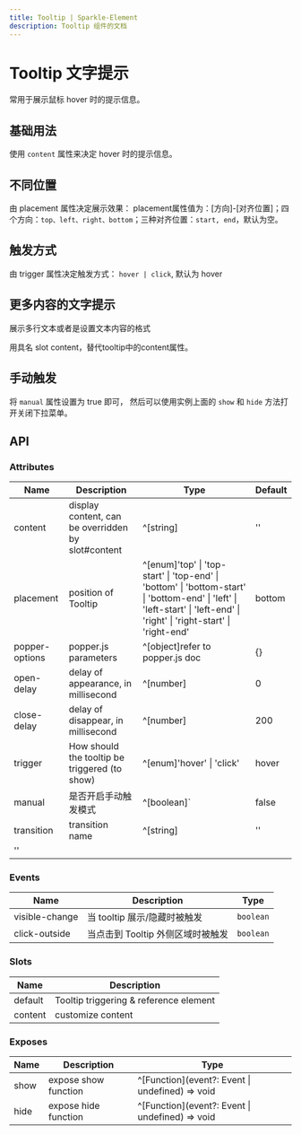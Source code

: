 ```yaml
---
title: Tooltip | Sparkle-Element
description: Tooltip 组件的文档
---
```


# Tooltip 文字提示 [​](#tooltip-文字提示)

常用于展示鼠标 hover 时的提示信息。

## 基础用法 [​](#基础用法)

使用 `content` 属性来决定 hover 时的提示信息。
<preview path="../demo/Tooltip/Basic.vue" title="基础用法" description="Tooltip 组件的基础用法"></preview>

## 不同位置 [​](#不同位置)

由 placement 属性决定展示效果： placement属性值为：\[方向\]-\[对齐位置\]；四个方向：`top、left、right、bottom`；三种对齐位置：`start, end`，默认为空。

<preview path="../demo/Tooltip/Placement.vue" title="基础用法" description="Tooltip 组件的基础用法"></preview>


## 触发方式 [​](#触发方式)

由 trigger 属性决定触发方式： `hover | click`, 默认为 hover

<preview path="../demo/Tooltip/Trigger.vue" title="基础用法" description="Tooltip 组件的基础用法"></preview>


## 更多内容的文字提示 [​](#更多内容的文字提示)

展示多行文本或者是设置文本内容的格式

用具名 slot content，替代tooltip中的content属性。

<preview path="../demo/Tooltip/Content.vue" title="基础用法" description="Tooltip 组件的基础用法"></preview>


## 手动触发 [​](#手动触发)

将 `manual` 属性设置为 true 即可， 然后可以使用实例上面的 `show` 和 `hide` 方法打开关闭下拉菜单。

<preview path="../demo/Tooltip/Manual.vue" title="基础用法" description="Tooltip 组件的基础用法"></preview>


## API [​](#api)

### Attributes [​](#attributes)

| Name            | Description                                         | Type                                                                                                                                                                                | Default |
| --------------- | --------------------------------------------------- | ----------------------------------------------------------------------------------------------------------------------------------------------------------------------------------- | ------- |
| content         | display content, can be overridden by slot\#content | ^\[string\]                                                                                                                                                                         | ''      |
| placement       | position of Tooltip                                 | ^\[enum\]'top' \| 'top\-start' \| 'top\-end' \| 'bottom' \| 'bottom\-start' \| 'bottom\-end' \| 'left' \| 'left\-start' \| 'left\-end' \| 'right' \| 'right\-start' \| 'right\-end' | bottom  |
| popper\-options | popper\.js parameters                               | ^\[object\]refer to popper\.js doc                                                                                                                                                  | \{\}    |
| open\-delay     | delay of appearance, in millisecond                 | ^\[number\]                                                                                                                                                                         | 0       |
| close\-delay    | delay of disappear, in millisecond                  | ^\[number\]                                                                                                                                                                         | 200     |
| trigger         | How should the tooltip be triggered \(to show\)     | ^\[enum\]'hover' \| 'click'                                                                                                                                                         | hover   |
| manual          | 是否开启手动触发模式                                | ^\[boolean\]\`                                                                                                                                                                      | false   |
| transition      | transition name                                     | ^\[string\]                                                                                                                                                                         | ''      |
| ''              |

### Events [​](#events)

| Name           | Description                       | Type      |
| -------------- | --------------------------------- | --------- |
| visible-change | 当 tooltip 展示/隐藏时被触发      | `boolean` |
| click-outside  | 当点击到 Tooltip 外侧区域时被触发 | `boolean` |

### Slots [​](#slots)

| Name    | Description                            |
| ------- | -------------------------------------- |
| default | Tooltip triggering & reference element |
| content | customize content                      |

### Exposes [​](#exposes)

| Name | Description          | Type                                                   |
| ---- | -------------------- | ------------------------------------------------------ |
| show | expose show function | ^\[Function\]\(event?: Event \| undefined\) =&gt; void |
| hide | expose hide function | ^\[Function\]\(event?: Event \| undefined\) =&gt; void |
